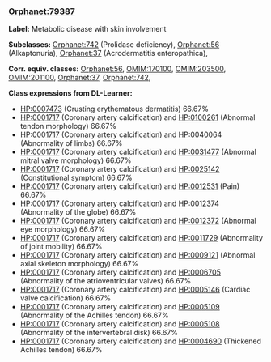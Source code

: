 
### [Orphanet:79387](http://www.orpha.net/ORDO/Orphanet_79387)
**Label:** Metabolic disease with skin involvement

**Subclasses:** [Orphanet:742](http://www.orpha.net/ORDO/Orphanet_742) (Prolidase deficiency), [Orphanet:56](http://www.orpha.net/ORDO/Orphanet_56) (Alkaptonuria), [Orphanet:37](http://www.orpha.net/ORDO/Orphanet_37) (Acrodermatitis enteropathica), 

**Corr. equiv. classes:** [Orphanet:56](http://www.orpha.net/ORDO/Orphanet_56), [OMIM:170100](http://purl.obolibrary.org/obo/OMIM_170100), [OMIM:203500](http://purl.obolibrary.org/obo/OMIM_203500), [OMIM:201100](http://purl.obolibrary.org/obo/OMIM_201100), [Orphanet:37](http://www.orpha.net/ORDO/Orphanet_37), [Orphanet:742](http://www.orpha.net/ORDO/Orphanet_742), 

**Class expressions from DL-Learner:**

- [HP:0007473](http://purl.obolibrary.org/obo/HP_0007473) (Crusting erythematous dermatitis) 66.67%
- [HP:0001717](http://purl.obolibrary.org/obo/HP_0001717) (Coronary artery calcification) and [HP:0100261](http://purl.obolibrary.org/obo/HP_0100261) (Abnormal tendon morphology) 66.67%
- [HP:0001717](http://purl.obolibrary.org/obo/HP_0001717) (Coronary artery calcification) and [HP:0040064](http://purl.obolibrary.org/obo/HP_0040064) (Abnormality of limbs) 66.67%
- [HP:0001717](http://purl.obolibrary.org/obo/HP_0001717) (Coronary artery calcification) and [HP:0031477](http://purl.obolibrary.org/obo/HP_0031477) (Abnormal mitral valve morphology) 66.67%
- [HP:0001717](http://purl.obolibrary.org/obo/HP_0001717) (Coronary artery calcification) and [HP:0025142](http://purl.obolibrary.org/obo/HP_0025142) (Constitutional symptom) 66.67%
- [HP:0001717](http://purl.obolibrary.org/obo/HP_0001717) (Coronary artery calcification) and [HP:0012531](http://purl.obolibrary.org/obo/HP_0012531) (Pain) 66.67%
- [HP:0001717](http://purl.obolibrary.org/obo/HP_0001717) (Coronary artery calcification) and [HP:0012374](http://purl.obolibrary.org/obo/HP_0012374) (Abnormality of the globe) 66.67%
- [HP:0001717](http://purl.obolibrary.org/obo/HP_0001717) (Coronary artery calcification) and [HP:0012372](http://purl.obolibrary.org/obo/HP_0012372) (Abnormal eye morphology) 66.67%
- [HP:0001717](http://purl.obolibrary.org/obo/HP_0001717) (Coronary artery calcification) and [HP:0011729](http://purl.obolibrary.org/obo/HP_0011729) (Abnormality of joint mobility) 66.67%
- [HP:0001717](http://purl.obolibrary.org/obo/HP_0001717) (Coronary artery calcification) and [HP:0009121](http://purl.obolibrary.org/obo/HP_0009121) (Abnormal axial skeleton morphology) 66.67%
- [HP:0001717](http://purl.obolibrary.org/obo/HP_0001717) (Coronary artery calcification) and [HP:0006705](http://purl.obolibrary.org/obo/HP_0006705) (Abnormality of the atrioventricular valves) 66.67%
- [HP:0001717](http://purl.obolibrary.org/obo/HP_0001717) (Coronary artery calcification) and [HP:0005146](http://purl.obolibrary.org/obo/HP_0005146) (Cardiac valve calcification) 66.67%
- [HP:0001717](http://purl.obolibrary.org/obo/HP_0001717) (Coronary artery calcification) and [HP:0005109](http://purl.obolibrary.org/obo/HP_0005109) (Abnormality of the Achilles tendon) 66.67%
- [HP:0001717](http://purl.obolibrary.org/obo/HP_0001717) (Coronary artery calcification) and [HP:0005108](http://purl.obolibrary.org/obo/HP_0005108) (Abnormality of the intervertebral disk) 66.67%
- [HP:0001717](http://purl.obolibrary.org/obo/HP_0001717) (Coronary artery calcification) and [HP:0004690](http://purl.obolibrary.org/obo/HP_0004690) (Thickened Achilles tendon) 66.67%


